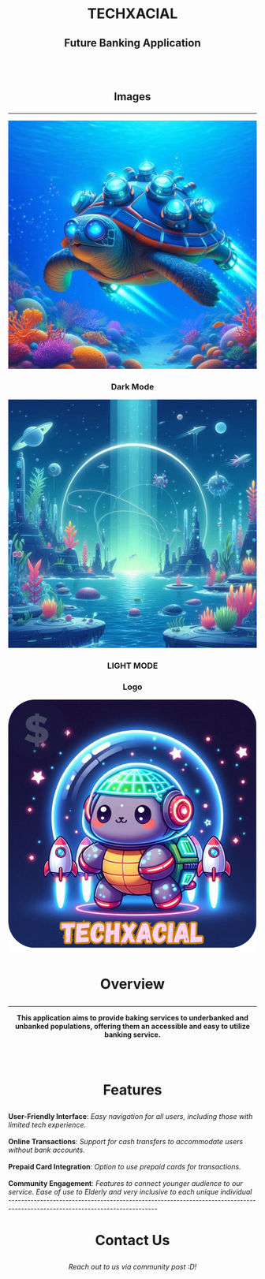 # <p align="Center"> TECHXACIAL </p>
## <p align="Center"> Future Banking Application </p>
<br> <br>

## <p align="Center"> Images </p>
-----------------------------------------------------------------------------------------------------------------------------
<img src="Turtle.png" alt="Futuristic Snapping Turtle Decoration">

### <p align="Center"> Dark Mode </p>
<img src="app dark mode.png" alt="Dark Mode Image for Application">

### <p align="Center"> LIGHT MODE </p>

### <p align="Center"> Logo </p>
<img src="app icon.png" alt="App Logo">



# <p align="Center"> Overview </p>
-----------------------------------------------------------------------------------------------------------------------------
<b> <p align="Center"> This application aims to provide baking services to underbanked and unbanked populations, offering them an accessible and easy to utilize banking service. </p></b> <br><br>

# <p align="Center"> Features </p>
<b>
User-Friendly Interface</b>: <i> Easy navigation for all users, including those with limited tech experience.</i>
<br>
<br>
<b>
Online Transactions</b>: <i> Support for cash transfers to accommodate users without bank accounts. </i>
<br>
<br>
<b>
Prepaid Card Integration</b>: <i> Option to use prepaid cards for transactions. </i>
<br>
<br>
<b>
Community Engagement</b>: <i> Features to connect younger audience to our service. Ease of use to Elderly and very inclusive to each unique individual</i>
<br>
-----------------------------------------------------------------------------------------------------------------------------

# <p align="Center"> Contact Us </p>
<p align="Center">
<i> Reach out to us via community post :D! </i>
</p>
